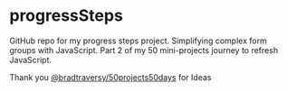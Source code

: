 # progressSteps

GitHub repo for my progress steps project. Simplifying complex form groups with JavaScript. Part 2 of my 50 mini-projects journey to refresh JavaScript.

Thank you [@bradtraversy/50projects50days](https://github.com/bradtraversy/50projects50days) for Ideas
